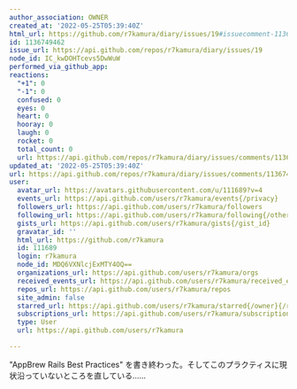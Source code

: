 ```yaml
---
author_association: OWNER
created_at: '2022-05-25T05:39:40Z'
html_url: https://github.com/r7kamura/diary/issues/19#issuecomment-1136749462
id: 1136749462
issue_url: https://api.github.com/repos/r7kamura/diary/issues/19
node_id: IC_kwDOHTcevs5DwWuW
performed_via_github_app: 
reactions:
  "+1": 0
  "-1": 0
  confused: 0
  eyes: 0
  heart: 0
  hooray: 0
  laugh: 0
  rocket: 0
  total_count: 0
  url: https://api.github.com/repos/r7kamura/diary/issues/comments/1136749462/reactions
updated_at: '2022-05-25T05:39:40Z'
url: https://api.github.com/repos/r7kamura/diary/issues/comments/1136749462
user:
  avatar_url: https://avatars.githubusercontent.com/u/111689?v=4
  events_url: https://api.github.com/users/r7kamura/events{/privacy}
  followers_url: https://api.github.com/users/r7kamura/followers
  following_url: https://api.github.com/users/r7kamura/following{/other_user}
  gists_url: https://api.github.com/users/r7kamura/gists{/gist_id}
  gravatar_id: ''
  html_url: https://github.com/r7kamura
  id: 111689
  login: r7kamura
  node_id: MDQ6VXNlcjExMTY4OQ==
  organizations_url: https://api.github.com/users/r7kamura/orgs
  received_events_url: https://api.github.com/users/r7kamura/received_events
  repos_url: https://api.github.com/users/r7kamura/repos
  site_admin: false
  starred_url: https://api.github.com/users/r7kamura/starred{/owner}{/repo}
  subscriptions_url: https://api.github.com/users/r7kamura/subscriptions
  type: User
  url: https://api.github.com/users/r7kamura

---
```

"AppBrew Rails Best Practices" を書き終わった。そしてこのプラクティスに現状沿っていないところを直している……